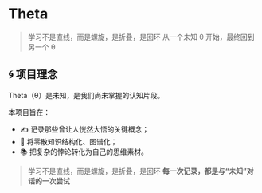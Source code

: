 # Theta

> 学习不是直线，而是螺旋，是折叠，是回环
> 从一个未知 θ 开始，最终回到另一个 θ

## 🌀 项目理念

Theta（θ）是未知，是我们尚未掌握的认知片段。

本项目旨在：
- ✍️ 记录那些曾让人恍然大悟的关键概念；
- 🔗 将零散知识结构化、图谱化；
- 📚 把复杂的悖论转化为自己的思维素材。

> 学习不是直线，而是螺旋，是折叠，是回环  **每一次记录，都是与“未知”对话的一次尝试**
